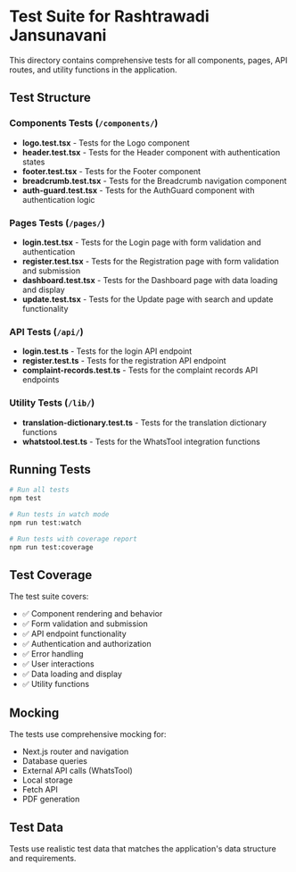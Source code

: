 # Test Suite for Rashtrawadi Jansunavani

This directory contains comprehensive tests for all components, pages, API routes, and utility functions in the application.

## Test Structure

### Components Tests (`/components/`)

- **logo.test.tsx** - Tests for the Logo component
- **header.test.tsx** - Tests for the Header component with authentication states
- **footer.test.tsx** - Tests for the Footer component
- **breadcrumb.test.tsx** - Tests for the Breadcrumb navigation component
- **auth-guard.test.tsx** - Tests for the AuthGuard component with authentication logic

### Pages Tests (`/pages/`)

- **login.test.tsx** - Tests for the Login page with form validation and authentication
- **register.test.tsx** - Tests for the Registration page with form validation and submission
- **dashboard.test.tsx** - Tests for the Dashboard page with data loading and display
- **update.test.tsx** - Tests for the Update page with search and update functionality

### API Tests (`/api/`)

- **login.test.ts** - Tests for the login API endpoint
- **register.test.ts** - Tests for the registration API endpoint
- **complaint-records.test.ts** - Tests for the complaint records API endpoints

### Utility Tests (`/lib/`)

- **translation-dictionary.test.ts** - Tests for the translation dictionary functions
- **whatstool.test.ts** - Tests for the WhatsTool integration functions

## Running Tests

```bash
# Run all tests
npm test

# Run tests in watch mode
npm run test:watch

# Run tests with coverage report
npm run test:coverage
```

## Test Coverage

The test suite covers:

- ✅ Component rendering and behavior
- ✅ Form validation and submission
- ✅ API endpoint functionality
- ✅ Authentication and authorization
- ✅ Error handling
- ✅ User interactions
- ✅ Data loading and display
- ✅ Utility functions

## Mocking

The tests use comprehensive mocking for:

- Next.js router and navigation
- Database queries
- External API calls (WhatsTool)
- Local storage
- Fetch API
- PDF generation

## Test Data

Tests use realistic test data that matches the application's data structure and requirements.

